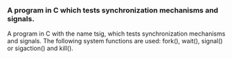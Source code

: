 ### A program in C which tests synchronization mechanisms and signals.

A program in C with the name tsig, which tests synchronization
  mechanisms and signals. The following system functions are used: fork(), wait(),
  signal() or sigaction() and kill().
